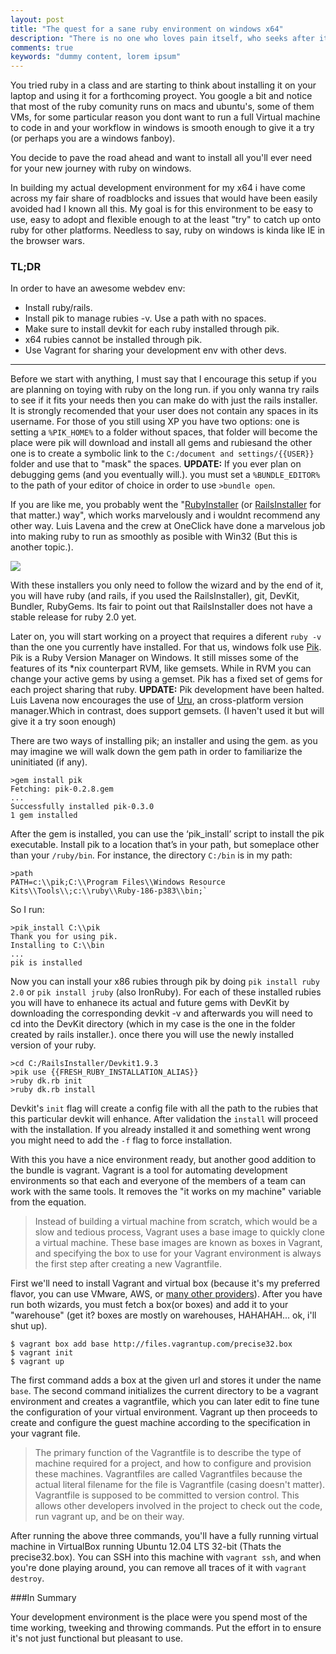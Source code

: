 ```yaml
---
layout: post
title: "The quest for a sane ruby environment on windows x64"
description: "There is no one who loves pain itself, who seeks after it and wants to have it, simply because it is pain..."
comments: true
keywords: "dummy content, lorem ipsum"
---
```


You tried ruby in a class and are starting to think about installing it on your laptop and using it for a forthcoming proyect. You google a bit and notice that most of the ruby comunity runs on macs and ubuntu's, some of them VMs, for some particular reason you dont want to run a full Virtual machine to code in and your workflow in windows is smooth enough to give it a try (or perhaps you are a windows fanboy).

You decide to pave the road ahead and want to install all you'll ever need for your new journey with ruby on windows.

In building my actual development environment for my x64 i have come across my fair share of roadblocks and issues that would have been easily avoided had I known all this. My goal is for this environment to be easy to use, easy to adopt and flexible enough to at the least \"try\" to catch up onto ruby for other platforms. Needless to say, ruby on windows is kinda like IE in the browser wars.

### TL;DR
In order to have an awesome webdev env:

* Install ruby/rails.
* Install pik to manage rubies -v. Use a path with no spaces.
* Make sure to install devkit for each ruby installed through pik.
* x64 rubies cannot be installed through pik.
* Use Vagrant for sharing your development env with other devs.

-----------------------
Before we start with anything, I must say that I encourage this setup if you are planning on toying with ruby on the long run. if you only wanna try rails to see if it fits your needs then you can make do with just the rails installer. It is strongly recomended that your user does not contain any spaces in its username. For those of you still using XP you have two options: one is setting a `%PIK_HOME%` to a folder without spaces, that folder will become the place were pik will download and install all gems and rubiesand the other one is to create a symbolic link to the `C:/document and settings/{{USER}}` folder and use that to \"mask\" the spaces.
**UPDATE:** If you ever plan on debugging gems (and you eventually will.). you must set a `%BUNDLE_EDITOR%` to the path of your editor of choice in order to use `>bundle open`.

If you are like me, you probably went the \"[RubyInstaller](http://rubyinstaller.org/) (or [RailsInstaller](http://rubyinstaller.org/) for that matter.) way\", which works marvelously and i wouldnt recommend any other way. Luis Lavena and the crew at OneClick have done a marvelous job into making ruby to run as smoothly as posible with Win32 (But this is another topic.).

![](/content/images/2014/Jan/railsinstaller_PNG-1.png)

With these installers you only need to follow the wizard and by the end of it, you will have ruby (and rails, if you used the RailsInstaller), git, DevKit, Bundler, RubyGems. Its fair to point out that RailsInstaller does not have a stable release for ruby 2.0 yet.

Later on, you will start working on a proyect that requires a diferent `ruby -v` than the one you currently have installed. For that us, windows folk use [Pik](https://github.com/vertiginous/pik).  Pik is a Ruby Version Manager on Windows. It still misses some of the features of its *nix counterpart RVM, like gemsets. While in RVM you can change your active gems by using a gemset. Pik has a fixed set of gems for each project sharing that ruby.
**UPDATE:** Pik development have been halted. Luis Lavena now encourages the use of [Uru](https://bitbucket.org/jonforums/uru), an cross-platform version manager.Which in contrast, does support gemsets. (I haven't used it but will give it a try soon enough)

There are two ways of installing pik; an installer and using the gem. as you may imagine we will walk down the gem path in order to familiarize the uninitiated (if any).

    >gem install pik
    Fetching: pik-0.2.8.gem
    ...
    Successfully installed pik-0.3.0
    1 gem installed

After the gem is installed, you can use the ‘pik_install’ script to install the pik executable. Install pik to a location that’s in your path, but someplace other than your `/ruby/bin`. For instance, the directory `C:/bin` is in my path:

    >path
    PATH=c:\\pik;C:\\Program Files\\Windows Resource Kits\\Tools\\;c:\\ruby\\Ruby-186-p383\\bin;`

So I run:

    >pik_install C:\\pik
    Thank you for using pik.
    Installing to C:\\bin
    ...
    pik is installed

Now you can install your x86 rubies through pik by doing `pik install ruby 2.0` or `pik install jruby` (also IronRuby). For each of these installed rubies you will have to enhanece its actual and future gems with DevKit by downloading the corresponding devkit -v and afterwards you will need to cd into the DevKit directory (which in my case is the one in the folder created by rails installer.). once there you will use the newly installed version of your ruby.

    >cd C:/RailsInstaller/Devkit1.9.3
    >pik use {{FRESH_RUBY_INSTALLATION_ALIAS}}
    >ruby dk.rb init
    >ruby dk.rb install

Devkit's `init` flag will create a config file with all the path to the rubies that this particular devkit will enhance. After validation the `install` will proceed with the installation. If you already installed it and something went wrong you might need to add the `-f` flag to force installation.

With this you have a nice environment ready, but another good addition to the bundle is vagrant. Vagrant is a tool for automating development environments so that each and everyone of the members of a team can work with the same tools. It removes the \"it works on my machine\" variable from the equation.

>Instead of building a virtual machine from scratch, which would be a slow and tedious process, Vagrant uses a base image to quickly clone a virtual machine. These base images are known as boxes in Vagrant, and specifying the box to use for your Vagrant environment is always the first step after creating a new Vagrantfile.

First we'll need to install Vagrant and virtual box (because it's my preferred flavor, you can use VMware, AWS, or [many other providers](http://docs.vagrantup.com/v2/providers/)). After you have run both wizards, you must fetch a box(or boxes) and add it to your \"warehouse\" (get it? boxes are mostly on warehouses, HAHAHAH... ok, i'll shut up).

    $ vagrant box add base http://files.vagrantup.com/precise32.box
    $ vagrant init
    $ vagrant up


The first command adds a box at the given url and stores it under the name `base`. The second command initializes the current directory to be a vagrant environment and creates a vagrantfile, which you can later edit to fine tune the configuration of your virtual environment. Vagrant up then proceeds to create and configure the guest machine according to the specification in your vagrant file.

>The primary function of the Vagrantfile is to describe the type of machine required for a project, and how to configure and provision these machines. Vagrantfiles are called Vagrantfiles because the actual literal filename for the file is Vagrantfile (casing doesn't matter). Vagrantfile is supposed to be committed to version control. This allows other developers involved in the project to check out the code, run vagrant up, and be on their way.

After running the above three commands, you'll have a fully running virtual machine in VirtualBox running Ubuntu 12.04 LTS 32-bit (Thats the precise32.box). You can SSH into this machine with `vagrant ssh`, and when you're done playing around, you can remove all traces of it with `vagrant destroy`.

###In Summary

Your development environment is the place were you spend most of the time working, tweeking and throwing commands. Put the effort in to ensure it's not just functional but pleasant to use.
